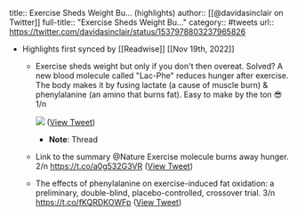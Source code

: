 title:: Exercise Sheds Weight Bu... (highlights)
author:: [[@davidasinclair on Twitter]]
full-title:: "Exercise Sheds Weight Bu..."
category:: #tweets
url:: https://twitter.com/davidasinclair/status/1537978803237965826

- Highlights first synced by [[Readwise]] [[Nov 19th, 2022]]
	- Exercise sheds weight but only if you don't then overeat. Solved? A new blood molecule called "Lac-Phe" reduces hunger after exercise. The body makes it by fusing lactate (a cause of muscle burn) & phenylalanine (an amino that burns fat). Easy to make by the ton 😎 1/n 
	  
	  ![](https://pbs.twimg.com/media/FVf33aDUUAAJfrC.png) ([View Tweet](https://twitter.com/davidasinclair/status/1537978803237965826))
		- **Note**: Thread
	- Link to the summary @Nature 
	  Exercise molecule burns away hunger. 2/n
	  https://t.co/a0g532G3VR ([View Tweet](https://twitter.com/davidasinclair/status/1537978805423177728))
	- The effects of phenylalanine on exercise-induced fat oxidation: a preliminary, double-blind, placebo-controlled, crossover trial. 3/n
	  https://t.co/fKQRDKOWFp ([View Tweet](https://twitter.com/davidasinclair/status/1537978806782136320))